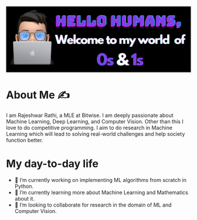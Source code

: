 ![](https://github.com/rajrathi/rajrathi/blob/main/banner.png)

# About Me :writing_hand:

I am Rajeshwar Rathi, a MLE at Bitwise. I am deeply passionate about Machine Learning, Deep Learning, and Computer Vision. Other than this I love to do competitive programming. I aim to do research in Machine Learning which will lead to solving real-world challenges and help society function better.

# My day-to-day life
- 🔭 I’m currently working on implementing ML algorithms from scratch in Python.
- 🌱 I’m currently learning more about Machine Learning and Mathematics about it.
- 👯 I’m looking to collaborate for research in the domain of ML and Computer Vision.



